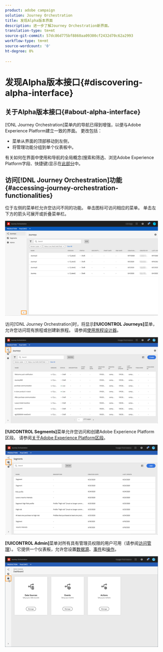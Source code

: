 ```yaml
---
product: adobe campaign
solution: Journey Orchestration
title: 发现Alpha版本界面
description: 进一步了解Journey Orchestration新界面。
translation-type: tm+mt
source-git-commit: 57dc86d775bf8860aa09300cf2432d70c62a2993
workflow-type: tm+mt
source-wordcount: '0'
ht-degree: 0%

---
```



# 发现Alpha版本接口{#discovering-alpha-interface}

## 关于Alpha版本接口{#about-alpha-interface}

[!DNL Journey Orchestration]菜单内的导航已得到增强，以便与Adobe Experience Platform建立一致的界面。 更改包括：

* 菜单从界面的顶部移动到左侧，
* 将管理功能分组到单个仪表板中。

有关如何在界面中使用和导航的全局概念(搜索和筛选、浏览Adobe Experience Platform字段、快捷键)显示在[此部分](../about/user-interface.md)中。

## 访问[!DNL Journey Orchestration]功能{#accessing-journey-orchestration-functionalities}

位于左侧的菜单栏允许您访问不同的功能。 单击图标可访问相应的菜单。 单击左下方的箭头可展开或折叠菜单栏。

![](../assets/interface-journeys2.png)

访问[!DNL Journey Orchestration]时，将显示&#x200B;**[!UICONTROL Journeys]**&#x200B;菜单，允许您访问现有旅程或创建新旅程。 请参阅[使用旅程设计器](../building-journeys/using-the-journey-designer.md)。

![](../assets/interface-journeys.png)

**[!UICONTROL Segments]**&#x200B;菜单允许您访问和创建Adobe Experience Platform区段。 请参阅[关于Adobe Experience Platform区段](../segment/about-segments.md)。

![](../assets/interface-segments.png)

**[!UICONTROL Admin]**&#x200B;菜单对所有具有管理员权限的用户可用（请参阅[访问管理](../about/access-management.md)）。 它提供一个仪表板，允许您设置[数据源](../datasource/about-data-sources.md)、[事件](../event/about-events.md)和[操作](../action/action.md)。

![](../assets/interface-admin-dashboard.png)

